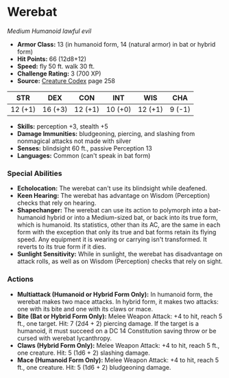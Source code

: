 # Werebat

*Medium* *Humanoid* *lawful evil*

- **Armor Class:** 13 (in humanoid form, 14 (natural armor) in bat or hybrid form)
- **Hit Points:** 66 (12d8+12)
- **Speed:** fly 50 ft. walk 30 ft.
- **Challenge Rating:** 3 (700 XP)
- **Source:** [Creature Codex](https://koboldpress.com/kpstore/product/creature-codex-for-5th-edition-dnd) page 258

| STR | DEX | CON | INT | WIS | CHA |
| --- | --- | --- | --- | --- | --- |
| 12 (+1) | 16 (+3) | 12 (+1) | 10 (+0) | 12 (+1) | 9 (-1) |

- **Skills:** perception +3, stealth +5
- **Damage Immunities:** bludgeoning, piercing, and slashing from nonmagical attacks not made with silver
- **Senses:** blindsight 60 ft., passive Perception 13
- **Languages:** Common (can't speak in bat form)
### Special Abilities
- **Echolocation:** The werebat can't use its blindsight while deafened.
- **Keen Hearing:** The werebat has advantage on Wisdom (Perception) checks that rely on hearing.
- **Shapechanger:** The werebat can use its action to polymorph into a bat-humanoid hybrid or into a Medium-sized bat, or back into its true form, which is humanoid. Its statistics, other than its AC, are the same in each form with the exception that only its true and bat forms retain its flying speed. Any equipment it is wearing or carrying isn't transformed. It reverts to its true form if it dies.
- **Sunlight Sensitivity:** While in sunlight, the werebat has disadvantage on attack rolls, as well as on Wisdom (Perception) checks that rely on sight.
### Actions
- **Multiattack (Humanoid or Hybrid Form Only):** In humanoid form, the werebat makes two mace attacks. In hybrid form, it makes two attacks: one with its bite and one with its claws or mace.
- **Bite (Bat or Hybrid Form Only):** Melee Weapon Attack: +4 to hit, reach 5 ft., one target. Hit: 7 (2d4 + 2) piercing damage. If the target is a humanoid, it must succeed on a DC 14 Constitution saving throw or be cursed with werebat lycanthropy.
- **Claws (Hybrid Form Only):** Melee Weapon Attack: +4 to hit, reach 5 ft., one creature. Hit: 5 (1d6 + 2) slashing damage.
- **Mace (Humanoid Form Only):** Melee Weapon Attack: +4 to hit, reach 5 ft., one creature. Hit: 5 (1d6 + 2) bludgeoning damage.



